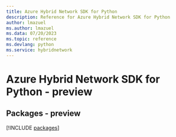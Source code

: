 ```yaml
---
title: Azure Hybrid Network SDK for Python
description: Reference for Azure Hybrid Network SDK for Python
author: lmazuel
ms.author: lmazuel
ms.data: 07/20/2023
ms.topic: reference
ms.devlang: python
ms.service: hybridnetwork
---
```

# Azure Hybrid Network SDK for Python - preview
## Packages - preview
[!INCLUDE [packages](hybrid-network-index.md)]